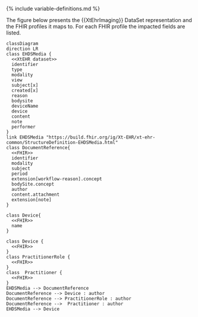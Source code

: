 {% include variable-definitions.md %}

The figure below presents the {{XtEhrImaging}} DataSet representation and the FHIR profiles it maps to. For each FHIR profile the impacted fields are listed.

```mermaid
classDiagram
direction LR
class EHDSMedia {
  <<XtEHR dataset>>
  identifier
  type
  modality
  view
  subject[x]
  created[x]
  reason
  bodysite
  deviceName
  device
  content
  note
  performer
}
link EHDSMedia "https://build.fhir.org/ig/Xt-EHR/xt-ehr-common/StructureDefinition-EHDSMedia.html"
class DocumentReference{
  <<FHIR>>
  identifier
  modality
  subject
  period
  extension[workflow-reason].concept
  bodySite.concept
  author
  content.attachment
  extension[note]
}

class Device{
  <<FHIR>>
  name
}

class Device {
  <<FHIR>>
}
class PractitionerRole {
  <<FHIR>>
}
class  Practitioner {
  <<FHIR>>
}
EHDSMedia --> DocumentReference
DocumentReference --> Device : author
DocumentReference --> PractitionerRole : author
DocumentReference -->  Practitioner : author
EHDSMedia --> Device
```


